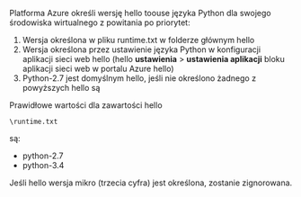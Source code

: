 Platforma Azure określi wersję hello toouse języka Python dla swojego środowiska wirtualnego z powitania po priorytet:

1. Wersja określona w pliku runtime.txt w folderze głównym hello
2. Wersja określona przez ustawienie języka Python w konfiguracji aplikacji sieci web hello (hello **ustawienia** > **ustawienia aplikacji** bloku aplikacji sieci web w portalu Azure hello)
3. Python-2.7 jest domyślnym hello, jeśli nie określono żadnego z powyższych hello są

Prawidłowe wartości dla zawartości hello 

    \runtime.txt

są:

* python-2.7
* python-3.4

Jeśli hello wersja mikro (trzecia cyfra) jest określona, zostanie zignorowana.

